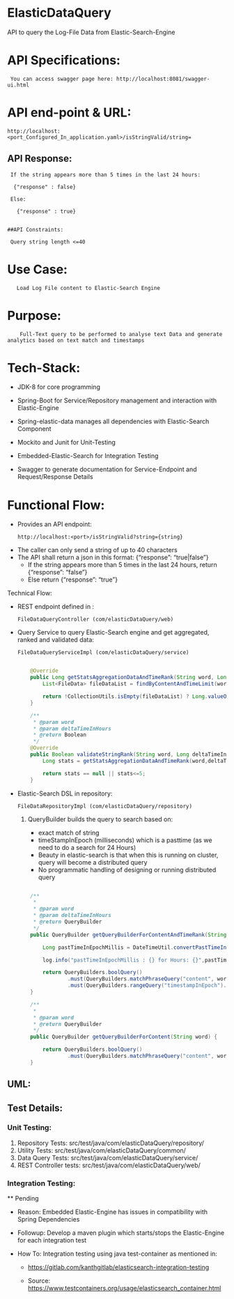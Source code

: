 # ElasticDataQuery

API to query the Log-File Data from Elastic-Search-Engine

# API Specifications:

  ```
   You can access swagger page here: http://localhost:8081/swagger-ui.html
  ```

# API end-point & URL:

    http://localhost:<port_Configured_In_application.yaml>/isStringValid/string=

   ## API Response:

     If the string appears more than 5 times in the last 24 hours:

      {"response" : false}

     Else:

       {"response" : true}


    ##API Constraints:

     Query string length <=40


# Use Case:

```
   Load Log File content to Elastic-Search Engine
```

# Purpose:
```
    Full-Text query to be performed to analyse text Data and generate analytics based on text match and timestamps
```

# Tech-Stack:

- JDK-8 for core programming

- Spring-Boot for Service/Repository management and interaction with Elastic-Engine

- Spring-elastic-data manages all dependencies with Elastic-Search Component

- Mockito and Junit for Unit-Testing

- Embedded-Elastic-Search for Integration Testing

- Swagger to generate documentation for Service-Endpoint and Request/Response Details

# Functional Flow:

- Provides an API endpoint:
    ```
    http://localhost:<port>/isStringValid?string={string}
    ```
- The caller can only send a string of up to 40 characters
- The API shall return a json in this format: ​{“response”: “true|false”}
    - If the string appears more than 5 times in the last 24 hours, return​ {“response”: “false”}
    - Else return ​{“response”: “true”}


Technical Flow:

 - REST endpoint defined in :

   ```
   FileDataQueryController (com/elasticDataQuery/web)
   ```

 - Query Service to query Elastic-Search engine and get aggregated, ranked and validated data:

   ```
   FileDataQueryServiceImpl (com/elasticDataQuery/service)
   ```

   ```java

       @Override
       public Long getStatsAggregationDataAndTimeRank(String word, Long deltaTimeInHours) {
           List<FileData> fileDataList = findByContentAndTimeLimit(word,deltaTimeInHours);

           return !CollectionUtils.isEmpty(fileDataList) ? Long.valueOf(fileDataList.size()) : 0;
       }

       /**
        * @param word
        * @param deltaTimeInHours
        * @return Boolean
        */
       @Override
       public Boolean validateStringRank(String word, Long deltaTimeInHours) {
           Long stats = getStatsAggregationDataAndTimeRank(word,deltaTimeInHours);

           return stats == null || stats<=5;
       }

   ```

- Elastic-Search DSL in repository:

  ```
  FileDataRepositoryImpl (com/elasticDataQuery/repository)
  ```

  1. QueryBuilder builds the query to search based on:

      - exact match of string
      - timeStampInEpoch (milliseconds) which is a pasttime (as we need to do a search for 24 Hours)
      - Beauty in elastic-search is that when this is running on cluster, query will become a distributed query
      - No programmatic handling of designing or running distributed query

  ```java

      /**
       *
       * @param word
       * @param deltaTimeInHours
       * @return QueryBuilder
       */
      public QueryBuilder getQueryBuilderForContentAndTimeRank(String word, Long deltaTimeInHours) {

          Long pastTimeInEpochMillis = DateTimeUtil.convertPastTimeInHoursToEpochMillis(deltaTimeInHours.intValue());

          log.info("pastTimeInEpochMillis : {} for Hours: {}",pastTimeInEpochMillis,deltaTimeInHours);

          return QueryBuilders.boolQuery()
                  .must(QueryBuilders.matchPhraseQuery("content", word))
                  .must(QueryBuilders.rangeQuery("timestampInEpoch").gte(pastTimeInEpochMillis));
      }

      /**
       *
       * @param word
       * @return QueryBuilder
       */
      public QueryBuilder getQueryBuilderForContent(String word) {

          return QueryBuilders.boolQuery()
                  .must(QueryBuilders.matchPhraseQuery("content", word));
      }

  ```


## UML:





## Test Details:

### Unit Testing:

1. Repository Tests: src/test/java/com/elasticDataQuery/repository/
2. Utility Tests:  src/test/java/com/elasticDataQuery/common/
3. Data Query Tests: src/test/java/com/elasticDataQuery/service/
4. REST Controller tests: src/test/java/com/elasticDataQuery/web/

### Integration Testing:

** Pending

- Reason: Embedded Elastic-Engine has issues in compatibility with Spring Dependencies

- Followup: Develop a maven plugin which starts/stops the Elastic-Engine for each integration test

- How To: Integration testing using java test-container as mentioned in:

   - https://gitlab.com/kanthgitlab/elasticsearch-integration-testing

   - Source: https://www.testcontainers.org/usage/elasticsearch_container.html







